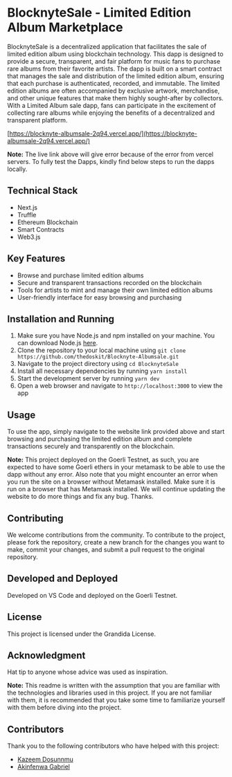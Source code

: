 # BlocknyteSale - Limited Edition Album Marketplace

BlocknyteSale is a decentralized application that facilitates the sale of limited edition album using blockchain technology. This dapp is designed to provide a secure, transparent, and fair platform for music fans to purchase rare albums from their favorite artists. The dapp is built on a smart contract that manages the sale and distribution of the limited edition album, ensuring that each purchase is authenticated, recorded, and immutable. The limited edition albums are often accompanied by exclusive artwork, merchandise, and other unique features that make them highly sought-after by collectors. With a Limited Album sale dapp, fans can participate in the excitement of collecting rare albums while enjoying the benefits of a decentralized and transparent platform.

[https://blocknyte-albumsale-2q94.vercel.app/](https://blocknyte-albumsale-2q94.vercel.app/)

**Note:** The live link above will give error because of the error from vercel servers. To fully test the Dapps, kindly find below steps to run the dapps locally.

## Technical Stack

- Next.js
- Truffle
- Ethereum Blockchain
- Smart Contracts
- Web3.js

## Key Features

- Browse and purchase limited edition albums
- Secure and transparent transactions recorded on the blockchain
- Tools for artists to mint and manage their own limited edition albums
- User-friendly interface for easy browsing and purchasing

## Installation and Running

1. Make sure you have Node.js and npm installed on your machine. You can download Node.js [here](https://nodejs.org/en/download/).
2. Clone the repository to your local machine using `git clone https://github.com/thedoskit/Blocknyte-Albumsale.git`
3. Navigate to the project directory using `cd BlocknyteSale`
4. Install all necessary dependencies by running `yarn install`
5. Start the development server by running `yarn dev`
6. Open a web browser and navigate to `http://localhost:3000` to view the app

## Usage

To use the app, simply navigate to the website link provided above and start browsing and purchasing the limited edition album and complete transactions securely and transparently on the blockchain.

**Note:** This project deployed on the Goerli Testnet, as such, you are expected to have some Goerli ethers in your metamask to be able to use the dapp without any error. Also note that you might encounter an error when you run the site on a browser without Metamask installed. Make sure it is run on a browser that has Metamask installed. We will continue updating the website to do more things and fix any bug. Thanks.

## Contributing

We welcome contributions from the community. To contribute to the project, please fork the repository, create a new branch for the changes you want to make, commit your changes, and submit a pull request to the original repository.

## Developed and Deployed

Developed on VS Code and deployed on the Goerli Testnet.

## License

This project is licensed under the Grandida License.

## Acknowledgment

Hat tip to anyone whose advice was used as inspiration.

**Note:** This readme is written with the assumption that you are familiar with the technologies and libraries used in this project. If you are not familiar with them, it is recommended that you take some time to familiarize yourself with them before diving into the project.

## Contributors

Thank you to the following contributors who have helped with this project:

- [Kazeem Dosunnmu](https://github.com/thedoskit)
- [Akinfenwa Gabriel](https://github.com/)

